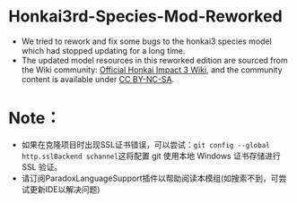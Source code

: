 # Honkai3rd-Species-Mod-Reworked
- We tried to rework and fix some bugs to the honkai3 species model which had stopped updating for a long time.
- The updated model resources in this reworked edition are sourced from the Wiki community:  [Official Honkai Impact 3 Wiki](https://honkaiimpact3.fandom.com/wiki/Honkai_Impact_3_Wiki), and the community content is available under [CC BY-NC-SA](https://creativecommons.org/licenses/by-nc-sa/4.0/).


# Note：
+ 如果在克隆项目时出现SSL证书错误，可以尝试：`git config --global http.sslBackend schannel`这将配置 git 使用本地 Windows 证书存储进行 SSL 验证。
+ 请订阅ParadoxLanguageSupport插件以帮助阅读本模组(如搜索不到，可尝试更新IDE以解决问题)
